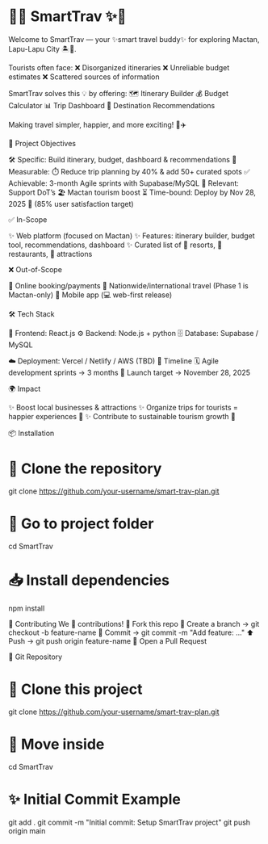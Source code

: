 ﻿# 🌴✨ SmartTrav ✨🌴
Welcome to SmartTrav — your ✨smart travel buddy✨ for exploring Mactan, Lapu-Lapu City 🏝️💼.

Tourists often face:
❌ Disorganized itineraries
❌ Unreliable budget estimates
❌ Scattered sources of information

SmartTrav solves this 💡 by offering:
🗺️ Itinerary Builder
💰 Budget Calculator
📊 Trip Dashboard
🌟 Destination Recommendations

Making travel simpler, happier, and more exciting! 🥳✈️

🎯 Project Objectives

🛠️ Specific: Build itinerary, budget, dashboard & recommendations
📏 Measurable: ⏱️ Reduce trip planning by 40% & add 50+ curated spots
✅ Achievable: 3-month Agile sprints with Supabase/MySQL
📌 Relevant: Support DoT’s 🏖️ Mactan tourism boost
⏳ Time-bound: Deploy by Nov 28, 2025 🎉 (85% user satisfaction target)

✅ In-Scope

✨ Web platform (focused on Mactan)
✨ Features: itinerary builder, budget tool, recommendations, dashboard
✨ Curated list of 🌊 resorts, 🍴 restaurants, 🎡 attractions

❌ Out-of-Scope

🚫 Online booking/payments
🚫 Nationwide/international travel (Phase 1 is Mactan-only)
🚫 Mobile app (💻 web-first release)

🛠️ Tech Stack

🎨 Frontend: React.js
⚙️ Backend: Node.js + python
🗄️ Database: Supabase / MySQL

☁️ Deployment: Vercel / Netlify / AWS (TBD)
📅 Timeline
🗓️ Agile development sprints → 3 months
🚀 Launch target → November 28, 2025

🌍 Impact

✨ Boost local businesses & attractions
✨ Organize trips for tourists = happier experiences 🌸
✨ Contribute to sustainable tourism growth 🌿

📦 Installation
# 🐧 Clone the repository
git clone https://github.com/your-username/smart-trav-plan.git
# 📂 Go to project folder
cd SmartTrav
# 📥 Install dependencies
npm install

🤝 Contributing
We 💖 contributions!
🍴 Fork this repo
🌱 Create a branch → git checkout -b feature-name
📝 Commit → git commit -m "Add feature: ..."
⬆️ Push → git push origin feature-name
🎉 Open a Pull Request

🔗 Git Repository
# 🐧 Clone this project
git clone https://github.com/your-username/smart-trav-plan.git
# 📂 Move inside
cd SmartTrav
# ✨ Initial Commit Example
git add .
git commit -m "Initial commit: Setup SmartTrav project"
git push origin main

